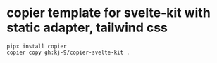 # copier template for svelte-kit with static adapter, tailwind css

```
pipx install copier
copier copy gh:kj-9/copier-svelte-kit .
```
